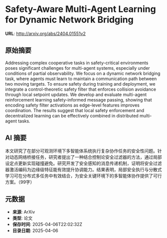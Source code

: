 # Safety-Aware Multi-Agent Learning for Dynamic Network Bridging

**URL**: http://arxiv.org/abs/2404.01551v2

## 原始摘要

Addressing complex cooperative tasks in safety-critical environments poses
significant challenges for multi-agent systems, especially under conditions of
partial observability. We focus on a dynamic network bridging task, where
agents must learn to maintain a communication path between two moving targets.
To ensure safety during training and deployment, we integrate a
control-theoretic safety filter that enforces collision avoidance through local
setpoint updates. We develop and evaluate multi-agent reinforcement learning
safety-informed message passing, showing that encoding safety filter
activations as edge-level features improves coordination. The results suggest
that local safety enforcement and decentralized learning can be effectively
combined in distributed multi-agent tasks.


## AI 摘要

本文研究了在部分可观测环境下多智能体系统执行复杂协作任务的安全性问题。针对动态网络桥接任务，研究者提出了一种结合控制论安全过滤器的方法，通过局部设定点更新实现碰撞避免。研究开发了安全感知的消息传递机制，证明将安全过滤器激活编码为边缘级特征能有效提升协调能力。结果表明，局部安全执行与分散式学习可在分布式多任务中有效结合，为安全关键环境下的多智能体协作提供了可行方案。（99字）

## 元数据

- **来源**: ArXiv
- **类型**: 论文
- **保存时间**: 2025-04-06T22:02:32Z
- **目录日期**: 2025-04-06
